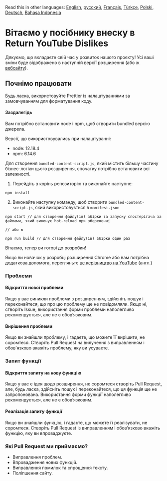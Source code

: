 Read this in other languages: [English](CONTRIBUTING.md), [русский](CONTRIBUTINGru.md), [Français](CONTRIBUTINGfr.md), [Türkçe](CONTRIBUTINGtr.md), [Polski](CONTRIBUTINGpl.md), [Deutsch](CONTRIBUTINGde.md), [Bahasa Indonesia](CONTRIBUTINGid.md)

# Вітаємо у посібнику внеску в Return YouTube Dislikes

Дякуємо, що вкладаєте свій час у розвиток нашого проєкту! Усі ваші зміни буде відображено в наступній версії розширення (або ж [вебсайту](https://www.returnyoutubedislike.com/)).

## Почнімо працювати

Будь ласка, використовуйте Prettier із налаштуваннями за замовчуванням для форматування коду.

#### Заздалегідь

Вам потрібно встановити node і npm, щоб створити bundled версію джерела.

Версії, що використовувались при налаштуванні:

- node: 12.18.4
- npm: 6.14.6

Для створення `bundled-content-script.js`, який містить більшу частину бізнес-логіки цього розширення, спочатку потрібно встановити всі залежності.

1. Перейдіть в корінь репозиторію та виконайте наступне:

```
npm install
```

2. Виконайте наступну команду, щоб створити `bundled-content-script.js`, який використовується в `manifest.json`

```
npm start // для створення файлу(ів) збірки та запуску спостерігача за файлами, який виконує hot-reload при збереженні

// або ж

npm run build // для створення файлу(ів) збірки один раз
```

Вітаємо, тепер ви готові до розробки!

Якщо ви новачок у розробці розширення Chrome або вам потрібна додаткова допомога, перегляньте [це керівництво на YouTube](https://www.youtube.com/watch?v=mdOj6HYE3_0) (англ.)

### Проблеми

#### Відкриття нової проблеми

Якщо у вас виникли проблеми з розширенням, здійсніть пошук і переконайтеся, що про цю проблему ще не повідомляли. Якщо ні, створіть Issue, використання форми проблеми наполегливо рекомендується, але не є обов’язковим.

#### Вирішення проблеми

Якщо ви знайшли проблему, і гадаєте, що можете її вирішити, не соромтеся. Створіть Pull Request на вилучення з виправленням і обов'язково вкажіть проблему, яку ви усуваєте.

### Запит функції

#### Відкриття запиту на нову функцію

Якщо у вас є ідея щодо розширення, не соромтеся створіть Pull Request, але, будь ласка, здійсніть пошук і переконайтеся, що ця функція ще не запропонована. Використання форми функції наполегливо рекомендується, але не є обов’язковим.

#### Реалізація запиту функції

Якщо ви знайшли функцію, і гадаєте, що можете її реалізувати, не соромтеся. Створіть Pull Request із виправленням і обов’язково вкажіть функцію, яку ви впроваджуєте.

### Які Pull Request ми приймаємо?

- Виправлення проблем.
- Впровадження нових функцій.
- Виправлення помилок та спрощення тексту.
- Поліпшення сайту.
